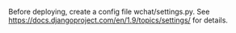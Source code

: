 Before deploying, create a config file wchat/settings.py. 
See https://docs.djangoproject.com/en/1.9/topics/settings/ for details.
